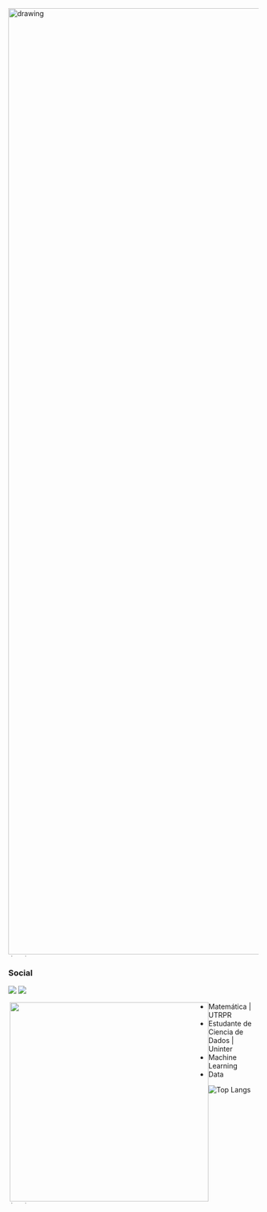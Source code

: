 
<img src="https://github.com/gustavosegre/gustavosegre/assets/13548311/3592325a-7515-4f2e-a427-c3b4577f0776" alt="drawing" width="1900"/>
<img src="https://github.com/gustavosegre/gustavosegre/assets/13548311/1d336254-5f7a-4d03-9918-b8f358b9977b" alt="drawing" width="1900" height=4/>



### Social

[![](https://img.shields.io/badge/LinkedIn-0077B5?style=for-the-badge&logo=linkedin&logoColor=white)](https://www.linkedin.com/in/gustavo-segre-5a974416b/)
[![](https://img.shields.io/badge/Instagram-E4405F?style=for-the-badge&logo=instagram&logoColor=white)](https://www.instagram.com/segre_/)




 <img align="right" style="float: left" width="400" height="400" src="https://github.com/gustavosegre/gustavosegre/assets/13548311/57e645fb-c0ae-408c-924e-9de90c4073ed">



* Matemática | UTRPR
* Estudante de Ciencia de Dados | Uninter
* Machine Learning
* Data




   
![Top Langs](https://github-readme-stats.vercel.app/api/top-langs/?username=gustavosegre&layout=compact&theme=tokyonight)


<img src="https://github.com/gustavosegre/gustavosegre/assets/13548311/1d336254-5f7a-4d03-9918-b8f358b9977b" alt="drawing" width="1900" height=4/>






